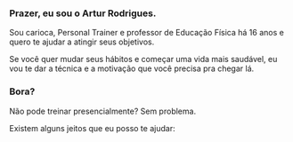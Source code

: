 ### Prazer, eu sou o Artur Rodrigues.

Sou carioca, Personal Trainer e professor de Educação Física há
16 anos e quero te ajudar a atingir seus objetivos.          

Se você quer mudar seus hábitos e começar uma vida mais saudável, eu vou te dar a técnica e a motivação que você precisa pra chegar lá.      

### Bora?

Não pode treinar presencialmente? Sem problema. 

Existem alguns jeitos que eu posso te ajudar:
